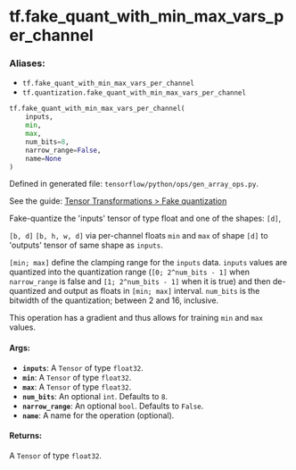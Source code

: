 <div itemscope itemtype="http://developers.google.com/ReferenceObject">
<meta itemprop="name" content="tf.fake_quant_with_min_max_vars_per_channel" />
</div>

# tf.fake_quant_with_min_max_vars_per_channel

### Aliases:

* `tf.fake_quant_with_min_max_vars_per_channel`
* `tf.quantization.fake_quant_with_min_max_vars_per_channel`

``` python
tf.fake_quant_with_min_max_vars_per_channel(
    inputs,
    min,
    max,
    num_bits=8,
    narrow_range=False,
    name=None
)
```



Defined in generated file: `tensorflow/python/ops/gen_array_ops.py`.

See the guide: [Tensor Transformations > Fake quantization](../../../api_guides/python/array_ops.md#Fake_quantization)

Fake-quantize the 'inputs' tensor of type float and one of the shapes: `[d]`,

`[b, d]` `[b, h, w, d]` via per-channel floats `min` and `max` of shape `[d]`
to 'outputs' tensor of same shape as `inputs`.

`[min; max]` define the clamping range for the `inputs` data.
`inputs` values are quantized into the quantization range (`[0; 2^num_bits - 1]`
when `narrow_range` is false and `[1; 2^num_bits - 1]` when it is true) and
then de-quantized and output as floats in `[min; max]` interval.
`num_bits` is the bitwidth of the quantization; between 2 and 16, inclusive.

This operation has a gradient and thus allows for training `min` and `max`
values.

#### Args:

* <b>`inputs`</b>: A `Tensor` of type `float32`.
* <b>`min`</b>: A `Tensor` of type `float32`.
* <b>`max`</b>: A `Tensor` of type `float32`.
* <b>`num_bits`</b>: An optional `int`. Defaults to `8`.
* <b>`narrow_range`</b>: An optional `bool`. Defaults to `False`.
* <b>`name`</b>: A name for the operation (optional).


#### Returns:

A `Tensor` of type `float32`.